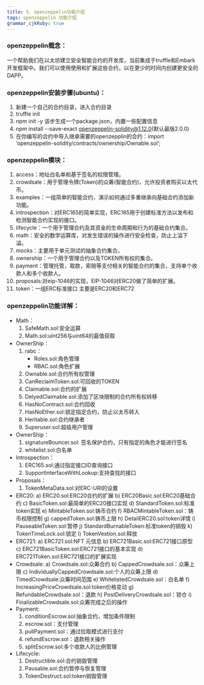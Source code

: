 ```yaml
--- 
title: 5. openzeppelin功能介绍
tags: openzeppelin 功能介绍
grammar_cjkRuby: true
---
```

###  openzeppelin概念：
一个帮助我们在以太坊建立安全智能合约的开发库，当前集成于truffle和Embark开发框架中。我们可以使用使用和扩展这些合约，以在更少的时间内创建更安全的DAPP。

### openzeppelin安装步骤(ubuntu)：
1. 新建一个自己的合约目录，进入合约目录
2. truffle init
3. npm init -y 该步生成一个package.json，内置一些配置信息
4. npm install --save-exact openzeppelin-solidity@1.12.0(默认最版2.0.0)
5. 在你编写的合约中导入继承需要的openzepplin的合约：import ‘openzeppelin-solidity/contracts/ownership/Ownable.sol’;

### openzeppelin模块：
1. access：地址白名单和基于签名的权限管理。
2. crowdsale：用于管理令牌(Token)的众筹(智能合约)，允许投资者购买以太代币。
3. examples：一组简单的智能合约，演示如何通过多重继承向基础合约添加新功能。
4. introspection：对ERC165的简单实现，ERC165用于创建标准方法以发布和检测智能合约实现的接口。
5. lifecycle：一个用于管理合约及其资金的生命周期和行为的基础合约集合。
6. math：安全的数学运算库，对发生错误的操作进行安全检查，防止上溢下溢。
7. mocks：主要用于单元测试的抽象合约集合。
8. ownership：一个用于管理合约以及TOKEN所有权的集合。
9. payment：管理托管，取款，索赔等支付相关的智能合约的集合，支持单个收款人和多个收款人。
10. proposals:对eip-1046的实现，EIP-1046对ERC20做了简单的扩展。
11. token：一组ERC标准接口 主要是ERC20和ERC72

### openzeppelin功能详解：
- Math：
	1.	SafeMath.sol:安全运算
	2.	Math.sol:uint256与uint64的最值获取
- OwnerShip：
	1. rabc：
		- Roles.sol:角色管理
		- RBAC.sol:角色扩展
	2. Ownable.sol:合约所有权管理
	3. CanReclaimToken.sol:可回收的TOKEN
	4. Claimable.sol:合约的扩展
	5. DelyedClaimable.sol:添加了区块限制的合约所有权转移
	6. HasNoContract.sol:合约回收
	7. HasNoEther.sol:锁定指定合约，防止以太币转入
	8. Heritable.sol:合约继承者
	9. Superuser.sol:超级用户管理
- OwnerShip：
	1.	signatureBouncer.sol: 签名保护合约，只有指定的角色才能进行签名
	2.	whitelist.sol:白名单
- Introspection：
	1.	ERC165.sol:通过指定接口ID查询接口
	2.	SupportInterfaceWithLookup:支持查找的接口
- Proposals：
	1. TokenMetaData.sol:对ERC-URI的设置
- ERC20:
	a)	ERC20.sol:ERC20合约的扩展
	b)	ERC20Basic.sol:ERC20基础合约
	c)	BasicToken.sol:最简单的ERC20接口实现
	d)	StandardToken.sol:标准token实现
	e)	MintableToken.sol:铸币合约
	f)	RBACMintableToken.sol：铸币权限控制
	g)	cappedToken.sol:铸币上限
	h)	DetailERC20.sol:token详情
	i)	PauseableToken.sol:暂停
	j)	StandardBurnableToken:标准token的销毁
	k)	TokenTimeLock.sol:锁定
	l)	TokenVestion.sol:释放
- ERC721:
	a)	ERC721.sol:NFT 元信息
	b)	ERC721Basic.sol:ERC721接口原型
	c)	ERC721BasicToken.sol:ERC721接口的基本实现
	d)	ERC721Token.sol:ERC721接口的扩展实现
- Crowdsale:
	a) Crowdsale.sol:众筹合约
	b) CappedCrowdsale.sol：众筹上限
	c) IndividuallyCappedCrowdsale.sol:个人的众筹上限
	d) TimedCrowdsale:众筹时间范围
	e) WhitelistedCrowdsale.sol：白名单
	f)	IncreasingPriceCrowdsale.sol:token价格变动
	g) RefundableCrowdsale.sol：退款
	h) PostDeliveryCrowdsale.sol：锁仓
	i)	FinalizableCrowdsale.sol:众筹完成之后的操作
- Payment:
	1.	conditionEscrow.sol:抽象合约，增加条件限制
	2.	escrow.sol：支付管理
	3.	pullPayment.sol：通过拉取模式进行支付
	4.	refundEscrow.sol：退款相关操作
	5.	splitEscrow.sol:多个收款人的比例管理
- Lifecycle:
	1.	Destructible.sol:合约销毁管理
	2.	Pausable.sol:合约暂停与恢复管理
	3.	TokenDestruct.sol:token销毁管理





